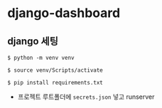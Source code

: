 # django-dashboard

## django 세팅

```
$ python -m venv venv

$ source venv/Scripts/activate

$ pip install requirements.txt
```

- 프로젝트 루트폴더에 `secrets.json` 넣고 runserver

